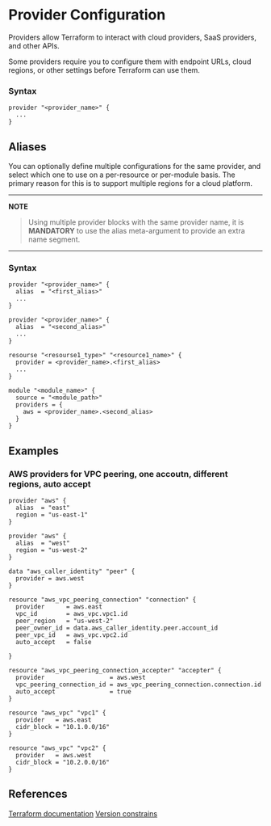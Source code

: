 # Provider Configuration

Providers allow Terraform to interact with cloud providers, SaaS providers, and other APIs.

Some providers require you to configure them with endpoint URLs, cloud regions, or other settings before Terraform can use them.

### Syntax
```
provider "<provider_name>" {
  ...
}
```

## Aliases
You can optionally define multiple configurations for the same provider, and select which one to use on a per-resource or per-module basis. The primary reason for this is to support multiple regions for a cloud platform.

---
**NOTE** 

> Using multiple provider blocks with the same provider name, it is **MANDATORY** to use the alias meta-argument to provide an extra name segment.
---

### Syntax
```
provider "<provider_name>" {
  alias  = "<first_alias>"
  ...
}

provider "<provider_name>" {
  alias  = "<second_alias>"
  ...
}

resourse "<resourse1_type>" "<resource1_name>" {
  provider = <provider_name>.<first_alias>
  ...
}

module "<module_name>" {
  source = "<module_path>"
  providers = {
    aws = <provider_name>.<second_alias>
  }
}
```

## Examples

### AWS providers for VPC peering, one accoutn, different regions, auto accept

```
provider "aws" {
  alias  = "east"
  region = "us-east-1"
}

provider "aws" {
  alias  = "west"
  region = "us-west-2"
}

data "aws_caller_identity" "peer" {
  provider = aws.west
}

resource "aws_vpc_peering_connection" "connection" {
  provider      = aws.east
  vpc_id        = aws_vpc.vpc1.id
  peer_region   = "us-west-2"
  peer_owner_id = data.aws_caller_identity.peer.account_id
  peer_vpc_id   = aws_vpc.vpc2.id
  auto_accept   = false

}

resource "aws_vpc_peering_connection_accepter" "accepter" {
  provider                  = aws.west
  vpc_peering_connection_id = aws_vpc_peering_connection.connection.id
  auto_accept               = true
}

resource "aws_vpc" "vpc1" {
  provider   = aws.east
  cidr_block = "10.1.0.0/16"
}

resource "aws_vpc" "vpc2" {
  provider   = aws.west
  cidr_block = "10.2.0.0/16"
}
```

## References
[Terraform documentation](https://www.terraform.io/language/providers/configuration)
[Version constrains](https://developer.hashicorp.com/terraform/language/expressions/version-constraints)
